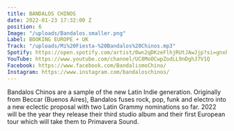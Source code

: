 ```yaml
---
title: BANDALOS CHINOS
date: 2022-01-23 17:32:00 Z
position: 6
Image: "/uploads/Bandalos.smaller.png"
Label: BOOKING EUROPE + UK
Track: "/uploads/Mi%20Fiesta-%20Bandalos%20Chinos.mp3"
Spotify: https://open.spotify.com/artist/0wn2qDKzeFlhjRUtJAwJjp?si=gnxkjPdoRImOtnp-LHh_4Q
YouTube: https://www.youtube.com/channel/UC8MoOCwpZodLL9nDghJ7V1Q
Facebook: https://www.facebook.com/BandalismoChino/
Instagram: https://www.instagram.com/bandaloschinos/
---
```


Bandalos Chinos are a sample of the new Latin Indie generation. Originally from Beccar (Buenos Aires), Bandalos fuses rock, pop, funk and electro into a new eclectic proposal with two Latin Grammy nominations so far. 2022 will be the year they release their third studio album and their first European tour which will take them to Primavera Sound.

